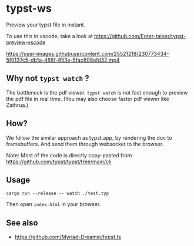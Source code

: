 # typst-ws

Preview your typst file in instant.

To use this in vscode, take a look at https://github.com/Enter-tainer/typst-preview-vscode

https://user-images.githubusercontent.com/25521218/230773434-5f0137c5-db1a-488f-853e-5fac608efd32.mp4


## Why not `typst watch` ?

The bottleneck is the pdf viewer. `typst watch` is not fast enough to preview the pdf file in real time. (You may also choose faster pdf viewer like Zathrua.)

## How?

We follow the similar approach as typst.app, by rendering the doc to framebuffers. And send them through websocket to the browser.

Note: Most of the code is directly copy-pasted from https://github.com/typst/typst/tree/main/cli
## Usage

```
cargo run --release -- watch ./test.typ
```

Then open `index.html` in your browser.

## See also

- https://github.com/Myriad-Dreamin/typst.ts

